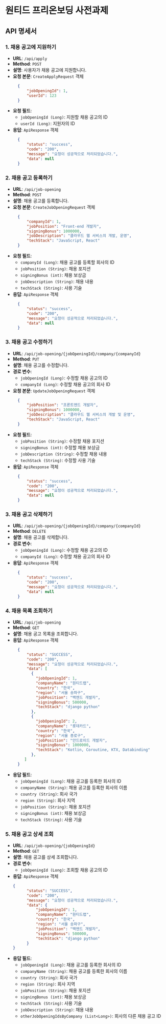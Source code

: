# 원티드 프리온보딩 사전과제

## API 명세서

### 1. 채용 공고에 지원하기

- **URL**: `/api/apply`
- **Method**: `POST`
- **설명**: 사용자가 채용 공고에 지원합니다.
- **요청 본문**: `CreateApplyRequest` 객체
  ```json
    {
        "jobOpeningId": 1,
        "userId": 123
    }
- **요청 필드**:
    - `jobOpeningId (Long)`: 지원할 채용 공고의 ID
    - `userId (Long)`: 지원자의 ID
- **응답**: `ApiResponse` 객체
  ```json
    {
        "status": "success",
        "code": "200",
        "message": "요청이 성공적으로 처리되었습니다.",
        "data": null
    }

### 2. 채용 공고 등록하기

- **URL**: `/api/job-opening`
- **Method**: `POST`
- **설명**: 채용 공고를 등록합니다.
- **요청 본문**: `CreateJobOpeningRequest` 객체
  ```json
    {
        "companyId": 1,
        "jobPosition": "Front-end 개발자",
        "signingBonus": 1000000,
        "jobDescription": "클라우드 웹 서비스의 개발, 운영",
        "techStack": "JavaScript, React"
    }
- **요청 필드**:
    - `companyId (Long)`: 채용 공고를 등록할 회사의 ID
    - `jobPosition (String)`: 채용 포지션
    - `signingBonus (int)`: 채용 보상금
    - `jobDescription (String)`: 채용 내용
    - `techStack (String)`: 사용 기술
- **응답**: `ApiResponse` 객체
  ```json
    {
        "status": "success",
        "code": "200",
        "message": "요청이 성공적으로 처리되었습니다.",
        "data": null
    }

### 3. 채용 공고 수정하기

- **URL**: `/api/job-opening/{jobOpeningId}/company/{companyId}`
- **Method**: `PUT`
- **설명**: 채용 공고를 수정합니다.
- **경로 변수**:
    - `jobOpeningId (Long)`: 수정할 채용 공고의 ID
    - `companyId (Long)`: 수정할 채용 공고의 회사 ID
- **요청 본문**: `UpdateJobOpeningRequest` 객체
  ```json
    {
        "jobPosition": "프론트엔드 개발자",
        "signingBonus": 1000000,
        "jobDescription": "클라우드 웹 서비스의 개발 및 운영",
        "techStack": "JavaScript, React"
    }
- **요청 필드**:
    - `jobPosition (String)`: 수정할 채용 포지션
    - `signingBonus (int)`: 수정할 채용 보상금
    - `jobDescription (String)`: 수정할 채용 내용
    - `techStack (String)`: 수정할 사용 기술
- **응답**: `ApiResponse` 객체
  ```json
    {
        "status": "success",
        "code": "200",
        "message": "요청이 성공적으로 처리되었습니다.",
        "data": null
    }

### 3. 채용 공고 삭제하기

- **URL**: `/api/job-opening/{jobOpeningId}/company/{companyId}`
- **Method**: `DELETE`
- **설명**: 채용 공고를 삭제합니다.
- **경로 변수**:
    - `jobOpeningId (Long)`: 수정할 채용 공고의 ID
    - `companyId (Long)`: 수정할 채용 공고의 회사 ID
- **응답**: `ApiResponse` 객체
  ```json
    {
        "status": "success",
        "code": "200",
        "message": "요청이 성공적으로 처리되었습니다.",
        "data": null
    }

### 4. 채용 목록 조회하기

- **URL**: `/api/job-opening`
- **Method**: `GET`
- **설명**: 채용 공고 목록을 조회합니다.
- **응답**: `ApiResponse` 객체
  ```json
    {
        "status": "SUCCESS",
        "code": "200",
        "message": "요청이 성공적으로 처리되었습니다.",
        "data": [
          {
            "jobOpeningId": 1,
            "companyName": "원티드랩",
            "country": "한국",
            "region": "서울 송파구",
            "jobPosition": "백엔드 개발자",
            "signingBonus": 500000,
            "techStack": "django python"
          },
          {
            "jobOpeningId": 2,
            "companyName": "롯데카드",
            "country": "한국",
            "region": "서울 종로구",
            "jobPosition": "안드로이드 개발자",
            "signingBonus": 1000000,
            "techStack": "Kotlin, Coroutine, KTX, Databinding"
          },
       ]
    }
- **응답 필드**:
    - `jobOpeningId (Long)`: 채용 공고를 등록한 회사의 ID
    - `companyName (String)`: 채용 공고를 등록한 회사의 이름
    - `country (String)`: 회사 국가
    - `region (String)`: 회사 지역
    - `jobPosition (String)`: 채용 포지션
    - `signingBonus (int)`: 채용 보상금
    - `techStack (String)`: 사용 기술

### 5. 채용 공고 상세 조회

- **URL**: `/api/job-opening/{jobOpeningId}`
- **Method**: `GET`
- **설명**: 채용 공고를 상세 조회합니다.
- **경로 변수**:
    - `jobOpeningId (Long)`: 조회할 채용 공고의 ID
- **응답**: `ApiResponse` 객체
  ```json
  {
        "status": "SUCCESS",
        "code": "200",
        "message": "요청이 성공적으로 처리되었습니다.",
        "data": {
            "jobOpeningId": 1,
            "companyName": "원티드랩",
            "country": "한국",
            "region": "서울 송파구",
            "jobPosition": "백엔드 개발자",
            "signingBonus": 500000,
            "techStack": "django python"
        }
  }

- **응답 필드**:
    - `jobOpeningId (Long)`: 채용 공고를 등록한 회사의 ID
    - `companyName (String)`: 채용 공고를 등록한 회사의 이름
    - `country (String)`: 회사 국가
    - `region (String)`: 회사 지역
    - `jobPosition (String)`: 채용 포지션
    - `signingBonus (int)`: 채용 보상금
    - `techStack (String)`: 사용 기술
    - `jobDescription (String)`: 채용 내용
    - `otherJobOpeningIdsByCompany (List<Long>)`: 회사의 다른 채용 공고 ID